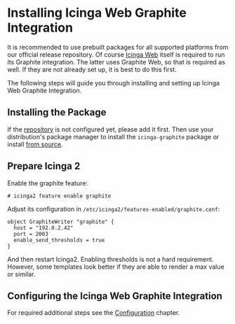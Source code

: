 <!-- {% if index %} -->
# Installing Icinga Web Graphite Integration

It is recommended to use prebuilt packages
for all supported platforms from our official release repository.
Of course [Icinga Web](https://icinga.com/docs/icinga-web) itself
is required to run its Graphite integration.
The latter uses Graphite Web, so that is required as well.
If they are not already set up, it is best to do this first.

The following steps will guide you through installing
and setting up Icinga Web Graphite Integration.
<!-- {% else %} -->
<!-- {% if not icingaDocs %} -->

## Installing the Package

If the [repository](https://packages.icinga.com) is not configured yet, please add it first.
Then use your distribution's package manager to install the `icinga-graphite` package
or install [from source](02-Installation.md.d/From-Source.md).
<!-- {% endif %} --><!-- {# end if not icingaDocs #} -->

## Prepare Icinga 2

Enable the graphite feature:

```
# icinga2 feature enable graphite
```

Adjust its configuration in `/etc/icinga2/features-enabled/graphite.conf`:

```
object GraphiteWriter "graphite" {
  host = "192.0.2.42"
  port = 2003
  enable_send_thresholds = true
}
```

And then restart Icinga2. Enabling thresholds is not a hard requirement.
However, some templates look better if they are able to render a max
value or similar.

## Configuring the Icinga Web Graphite Integration

For required additional steps see the [Configuration](03-Configuration.md) chapter.
<!-- {% endif %} --><!-- {# end else if index #} -->
